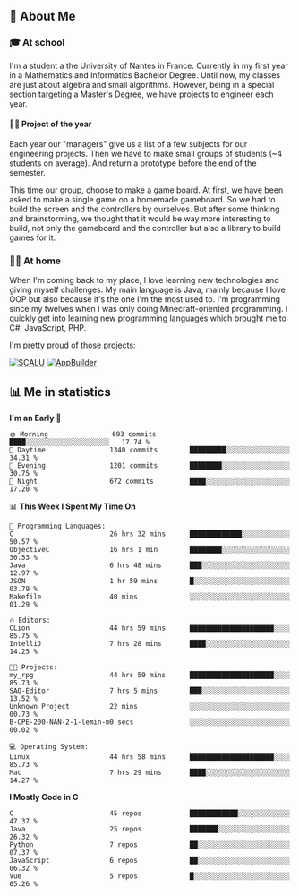 ## 👀 About Me

### 🎓 At school

I'm a student a the University of Nantes in France. Currently in my first year in a Mathematics and Informatics Bachelor Degree. Until now, my classes are just about algebra and small algorithms. However, being in a special section targeting a Master's Degree, we have projects to engineer each year. 

#### 🔧🔬 Project of the year

Each year our "managers" give us a list of a few subjects for our engineering projects. Then we have to make small groups of students (~4 students on average). And return a prototype before the end of the semester.

This time our group, choose to make a game board. At first, we have been asked to make a single game on a homemade gameboard. So we had to build the screen and the controllers by ourselves. 
But after some thinking and brainstorming, we thought that it would be way more interesting to build, not only the gameboard and the controller but also a library to build games for it.

### 👨‍💻 At home

When I'm coming back to my place, I love learning new technologies and giving myself challenges. My main language is Java, mainly because I love OOP but also because it's the one I'm the most used to. I'm programming since my twelves when I was only doing Minecraft-oriented programming.  I quickly get into learning new programming languages which brought me to C#, JavaScript, PHP. 

I'm pretty proud of those projects:

[![SCALU](https://github-readme-stats.vercel.app/api/pin?username=renardfute&repo=SCALU)](https://github.com/renardfute/scalu)
[![AppBuilder](https://github-readme-stats.vercel.app/api/pin?username=pulsedev2&repo=AppBuilder)](https://github.com/pulsedev2/AppBuilder)

## 📊 Me in statistics
<!--START_SECTION:waka-->
**I'm an Early 🐤** 

```text
🌞 Morning                693 commits         ████░░░░░░░░░░░░░░░░░░░░░   17.74 % 
🌆 Daytime                1340 commits        █████████░░░░░░░░░░░░░░░░   34.31 % 
🌃 Evening                1201 commits        ████████░░░░░░░░░░░░░░░░░   30.75 % 
🌙 Night                  672 commits         ████░░░░░░░░░░░░░░░░░░░░░   17.20 % 
```


📊 **This Week I Spent My Time On** 

```text
💬 Programming Languages: 
C                        26 hrs 32 mins      █████████████░░░░░░░░░░░░   50.57 % 
ObjectiveC               16 hrs 1 min        ████████░░░░░░░░░░░░░░░░░   30.53 % 
Java                     6 hrs 48 mins       ███░░░░░░░░░░░░░░░░░░░░░░   12.97 % 
JSON                     1 hr 59 mins        █░░░░░░░░░░░░░░░░░░░░░░░░   03.79 % 
Makefile                 40 mins             ░░░░░░░░░░░░░░░░░░░░░░░░░   01.29 % 

🔥 Editors: 
CLion                    44 hrs 59 mins      █████████████████████░░░░   85.75 % 
IntelliJ                 7 hrs 28 mins       ████░░░░░░░░░░░░░░░░░░░░░   14.25 % 

🐱‍💻 Projects: 
my_rpg                   44 hrs 59 mins      █████████████████████░░░░   85.73 % 
SAO-Editor               7 hrs 5 mins        ███░░░░░░░░░░░░░░░░░░░░░░   13.52 % 
Unknown Project          22 mins             ░░░░░░░░░░░░░░░░░░░░░░░░░   00.73 % 
B-CPE-200-NAN-2-1-lemin-m0 secs              ░░░░░░░░░░░░░░░░░░░░░░░░░   00.02 % 

💻 Operating System: 
Linux                    44 hrs 58 mins      █████████████████████░░░░   85.73 % 
Mac                      7 hrs 29 mins       ████░░░░░░░░░░░░░░░░░░░░░   14.27 % 
```

**I Mostly Code in C** 

```text
C                        45 repos            ████████████░░░░░░░░░░░░░   47.37 % 
Java                     25 repos            ███████░░░░░░░░░░░░░░░░░░   26.32 % 
Python                   7 repos             ██░░░░░░░░░░░░░░░░░░░░░░░   07.37 % 
JavaScript               6 repos             ██░░░░░░░░░░░░░░░░░░░░░░░   06.32 % 
Vue                      5 repos             █░░░░░░░░░░░░░░░░░░░░░░░░   05.26 % 
```




<!--END_SECTION:waka-->
